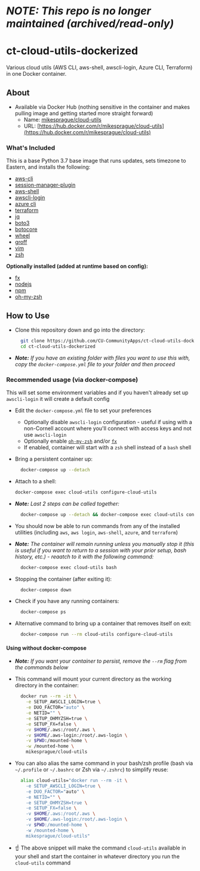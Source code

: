# _NOTE: This repo is no longer maintained (archived/read-only)_

# ct-cloud-utils-dockerized

Various cloud utils (AWS CLI, aws-shell, awscli-login, Azure CLI, Terraform) in one Docker container.

## About

- Available via Docker Hub (nothing sensitive in the container and makes pulling image and getting started more straight forward)
  - Name: [mikesprague/cloud-utils](https://hub.docker.com/r/mikesprague/cloud-utils)
  - URL: [https://hub.docker.com/r/mikesprague/cloud-utils](https://hub.docker.com/r/mikesprague/cloud-utils)

### What's Included

This is a base Python 3.7 base image that runs updates, sets timezone to Eastern,
and installs the following:

- [aws-cli](https://aws.amazon.com/cli/)
- [session-manager-plugin](https://docs.aws.amazon.com/systems-manager/latest/userguide/session-manager-working-with-install-plugin.html)
- [aws-shell](https://github.com/awslabs/aws-shell)
- [awscli-login](https://github.com/techservicesillinois/awscli-login)
- [azure cli](https://docs.microsoft.com/en-us/cli/azure/install-azure-cli?view=azure-cli-latest)
- [terraform](https://www.terraform.io/)
- [jq](https://stedolan.github.io/jq/)
- [boto3](https://github.com/boto/boto3)
- [botocore](https://github.com/boto/botocore)
- [wheel](https://github.com/pypa/wheel)
- [groff](https://www.gnu.org/software/groff/)
- [vim](https://www.vim.org/)
- [zsh](https://www.zsh.org/)

**Optionally installed (added at runtime based on config):**

- [fx](https://github.com/antonmedv/fx)
- [nodejs](https://nodejs.org/)
- [npm](https://github.com/npm/cli)
- [oh-my-zsh](https://ohmyz.sh/)

## How to Use

- Clone this repository down and go into the directory:

  ```bash
    git clone https://github.com/CU-CommunityApps/ct-cloud-utils-dockerized.git
    cd ct-cloud-utils-dockerized
  ```

- _**Note:** If you have an existing folder with files you want to use this with, copy the `docker-compose.yml` file to your folder and then proceed_

### Recommended usage (via docker-compose)

This will set some environment variables and if you haven't already set up `awscli-login` it will create a default config

- Edit the `docker-compose.yml` file to set your preferences
  - Optionally disable `awscli-login` configuration - useful if using with a non-Cornell account where you'll connect with access keys and not use `awscli-login`
  - Optionally enable [`oh-my-zsh`](https://github.com/robbyrussell/oh-my-zsh/) and/or [`fx`](https://github.com/antonmedv/fx/)
  - If enabled, container will start with a `zsh` shell instead of a `bash` shell

- Bring a persistent container up:

  ```bash
    docker-compose up --detach
  ```

- Attach to a shell:

  ```bash
  docker-compose exec cloud-utils configure-cloud-utils
  ```

- _**Note:** Last 2 steps can be called together:_

  ```bash
    docker-compose up --detach && docker-compose exec cloud-utils configure-cloud-utils
  ```

- You should now be able to run commands from any of the installed utilities (including `aws`, `aws login`, `aws-shell`, `azure`, and `terraform`)

- _**Note:** The container will remain running unless you manually stop it (this is useful if you want to return to a session with your prior setup, bash history, etc.) - reaatch to it with the following command:_

  ```bash
    docker-compose exec cloud-utils bash
  ```

- Stopping the container (after exiting it):

  ```bash
    docker-compose down
  ```

- Check if you have any running containers:

  ```bash
    docker-compose ps
  ```

- Alternative command to bring up a container that removes itself on exit:

  ```bash
    docker-compose run --rm cloud-utils configure-cloud-utils
  ```

#### Using without docker-compose

- _**Note:** If you want your container to persist, remove the `--rm` flag from the commands below_

- This command will mount your current directory as the working directory in the container:

  ```bash
    docker run --rm -it \
      -e SETUP_AWSCLI_LOGIN=true \
      -e DUO_FACTOR="auto" \
      -e NETID="" \
      -e SETUP_OHMYZSH=true \
      -e SETUP_FX=false \
      -v $HOME/.aws:/root/.aws \
      -v $HOME/.aws-login:/root/.aws-login \
      -v $PWD:/mounted-home \
      -w /mounted-home \
      mikesprague/cloud-utils
  ```

- You can also alias the same command in your bash/zsh profile (bash via `~/.profile` or `~/.bashrc` or Zsh via `~/.zshrc`) to simplify reuse:

  ```bash
    alias cloud-utils="docker run --rm -it \
      -e SETUP_AWSCLI_LOGIN=true \
      -e DUO_FACTOR="auto" \
      -e NETID="" \
      -e SETUP_OHMYZSH=true \
      -e SETUP_FX=false \
      -v $HOME/.aws:/root/.aws \
      -v $HOME/.aws-login:/root/.aws-login \
      -v $PWD:/mounted-home \
      -w /mounted-home \
      mikesprague/cloud-utils"
  ```

- :point_up: The above snippet will make the command `cloud-utils` available in your shell and start the container in whatever directory you run the `cloud-utils` command
